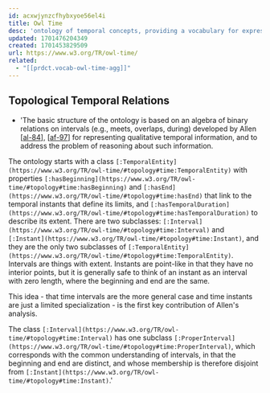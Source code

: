 ```yaml
---
id: acxwjynzcfhybxyoe56el4i
title: Owl Time
desc: 'ontology of temporal concepts, providing a vocabulary for expressing facts about topological (ordering) relations among instants and intervals, together with information about durations, and about temporal position including date-time information'
updated: 1701476204349
created: 1701453829509
url: https://www.w3.org/TR/owl-time/
related: 
  - "[[prdct.vocab-owl-time-agg]]"
---
```


## Topological Temporal Relations

- 'The basic structure of the ontology is based on an algebra of binary relations on intervals (e.g., meets, overlaps, during) developed by Allen \[[al-84](https://www.w3.org/TR/owl-time/#topology#bib-al-84 "Towards a general theory of action and time. Artificial Intelligence 23, pp. 123-154.")\], \[[af-97](https://www.w3.org/TR/owl-time/#topology#bib-af-97 "Actions and events in interval temporal logic In: Spatial and Temporal Reasoning. O. Stock, ed., Kluwer, Dordrecht, Netherlands, pp. 205-245.")\] for representing qualitative temporal information, and to address the problem of reasoning about such information.

The ontology starts with a class `[:TemporalEntity](https://www.w3.org/TR/owl-time/#topology#time:TemporalEntity)` with properties `[:hasBeginning](https://www.w3.org/TR/owl-time/#topology#time:hasBeginning)` and `[:hasEnd](https://www.w3.org/TR/owl-time/#topology#time:hasEnd)` that link to the temporal instants that define its limits, and `[:hasTemporalDuration](https://www.w3.org/TR/owl-time/#topology#time:hasTemporalDuration)` to describe its extent. There are two subclasses: `[:Interval](https://www.w3.org/TR/owl-time/#topology#time:Interval)` and `[:Instant](https://www.w3.org/TR/owl-time/#topology#time:Instant)`, and they are the only two subclasses of `[:TemporalEntity](https://www.w3.org/TR/owl-time/#topology#time:TemporalEntity)`. Intervals are things with extent. Instants are point-like in that they have no interior points, but it is generally safe to think of an instant as an interval with zero length, where the beginning and end are the same.

This idea - that time intervals are the more general case and time instants are just a limited specialization - is the first key contribution of Allen's analysis.

The class `[:Interval](https://www.w3.org/TR/owl-time/#topology#time:Interval)` has one subclass `[:ProperInterval](https://www.w3.org/TR/owl-time/#topology#time:ProperInterval)`, which corresponds with the common understanding of intervals, in that the beginning and end are distinct, and whose membership is therefore disjoint from `[:Instant](https://www.w3.org/TR/owl-time/#topology#time:Instant)`.'

